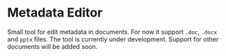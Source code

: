 # Metadata Editor
Small tool for edit metadata in documents. For now it support `.doc`, `.docx` and `pptx` files. The tool is currently under development. Support for other documents will be added soon.
